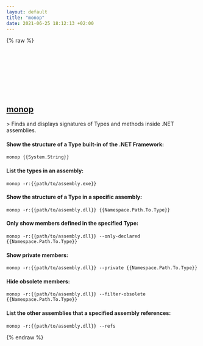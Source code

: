 ```yaml
---
layout: default
title: "monop"
date: 2021-06-25 18:12:13 +02:00
---
```

{% raw %}
<h2 id="monop">
  <a href="/en/common/monop.html">monop</a> <a href="#monop"><svg class="icon">
    <use href="/assets/images/unicode_sprite.svg#link" />
  </svg></a>
</h2>
> Finds and displays signatures of Types and methods inside .NET assemblies.

#### Show the structure of a Type built-in of the .NET Framework:
```shell
monop {{System.String}}
```
#### List the types in an assembly:
```shell
monop -r:{{path/to/assembly.exe}}
```
#### Show the structure of a Type in a specific assembly:
```shell
monop -r:{{path/to/assembly.dll}} {{Namespace.Path.To.Type}}
```
#### Only show members defined in the specified Type:
```shell
monop -r:{{path/to/assembly.dll}} --only-declared {{Namespace.Path.To.Type}}
```
#### Show private members:
```shell
monop -r:{{path/to/assembly.dll}} --private {{Namespace.Path.To.Type}}
```
#### Hide obsolete members:
```shell
monop -r:{{path/to/assembly.dll}} --filter-obsolete {{Namespace.Path.To.Type}}
```
#### List the other assemblies that a specified assembly references:
```shell
monop -r:{{path/to/assembly.dll}} --refs
```
{% endraw %}